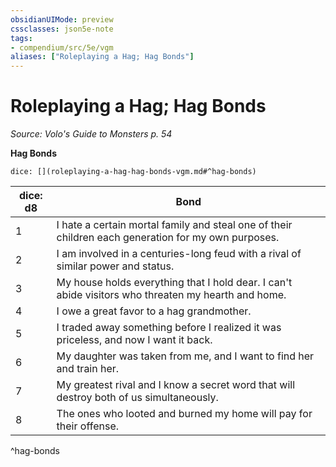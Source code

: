 ```yaml
---
obsidianUIMode: preview
cssclasses: json5e-note
tags:
- compendium/src/5e/vgm
aliases: ["Roleplaying a Hag; Hag Bonds"]
---
```

# Roleplaying a Hag; Hag Bonds
*Source: Volo's Guide to Monsters p. 54* 

**Hag Bonds**

`dice: [](roleplaying-a-hag-hag-bonds-vgm.md#^hag-bonds)`

| dice: d8 | Bond |
|----------|------|
| 1 | I hate a certain mortal family and steal one of their children each generation for my own purposes. |
| 2 | I am involved in a centuries-long feud with a rival of similar power and status. |
| 3 | My house holds everything that I hold dear. I can't abide visitors who threaten my hearth and home. |
| 4 | I owe a great favor to a hag grandmother. |
| 5 | I traded away something before I realized it was priceless, and now I want it back. |
| 6 | My daughter was taken from me, and I want to find her and train her. |
| 7 | My greatest rival and I know a secret word that will destroy both of us simultaneously. |
| 8 | The ones who looted and burned my home will pay for their offense. |
^hag-bonds